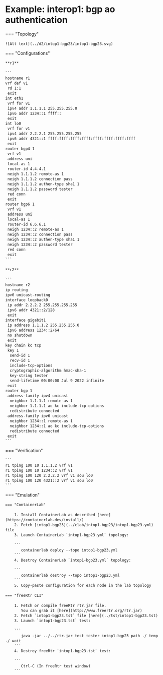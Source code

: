 # Example: interop1: bgp ao authentication

=== "Topology"

    ![Alt text](../d2/intop1-bgp23/intop1-bgp23.svg)

=== "Configurations"

    **r1**

    ```
    hostname r1
    vrf def v1
     rd 1:1
     exit
    int eth1
     vrf for v1
     ipv4 addr 1.1.1.1 255.255.255.0
     ipv6 addr 1234::1 ffff::
     exit
    int lo0
     vrf for v1
     ipv4 addr 2.2.2.1 255.255.255.255
     ipv6 addr 4321::1 ffff:ffff:ffff:ffff:ffff:ffff:ffff:ffff
     exit
    router bgp4 1
     vrf v1
     address uni
     local-as 1
     router-id 4.4.4.1
     neigh 1.1.1.2 remote-as 1
     neigh 1.1.1.2 connection pass
     neigh 1.1.1.2 authen-type sha1 1
     neigh 1.1.1.2 password tester
     red conn
     exit
    router bgp6 1
     vrf v1
     address uni
     local-as 1
     router-id 6.6.6.1
     neigh 1234::2 remote-as 1
     neigh 1234::2 connection pass
     neigh 1234::2 authen-type sha1 1
     neigh 1234::2 password tester
     red conn
     exit
    ```

    **r2**

    ```
    hostname r2
    ip routing
    ipv6 unicast-routing
    interface loopback0
     ip addr 2.2.2.2 255.255.255.255
     ipv6 addr 4321::2/128
     exit
    interface gigabit1
     ip address 1.1.1.2 255.255.255.0
     ipv6 address 1234::2/64
     no shutdown
     exit
    key chain kc tcp
     key 1
      send-id 1
      recv-id 1
      include-tcp-options
      cryptographic-algorithm hmac-sha-1
      key-string tester
      send-lifetime 00:00:00 Jul 9 2022 infinite
     exit
    router bgp 1
     address-family ipv4 unicast
      neighbor 1.1.1.1 remote-as 1
      neighbor 1.1.1.1 ao kc include-tcp-options
      redistribute connected
     address-family ipv6 unicast
      neighbor 1234::1 remote-as 1
      neighbor 1234::1 ao kc include-tcp-options
      redistribute connected
     exit
    ```

=== "Verification"

    ```
    r1 tping 100 10 1.1.1.2 vrf v1
    r1 tping 100 10 1234::2 vrf v1
    r1 tping 100 120 2.2.2.2 vrf v1 sou lo0
    r1 tping 100 120 4321::2 vrf v1 sou lo0
    ```

=== "Emulation"

    === "ContainerLab"

        1. Install ContainerLab as described [here](https://containerlab.dev/install/)  
        2. Fetch [intop1-bgp23](../clab/intop1-bgp23/intop1-bgp23.yml) file  
        3. Launch ContainerLab `intop1-bgp23.yml` topology:  

        ```
           containerlab deploy --topo intop1-bgp23.yml  
        ```
        4. Destroy ContainerLab `intop1-bgp23.yml` topology:  

        ```
           containerlab destroy --topo intop1-bgp23.yml  
        ```
        5. Copy-paste configuration for each node in the lab topology

    === "freeRtr CLI"

        1. Fetch or compile freeRtr rtr.jar file.  
           You can grab it [here](http://www.freertr.org/rtr.jar)  
        2. Fetch `intop1-bgp23.tst` file [here](../tst/intop1-bgp23.tst)  
        3. Launch `intop1-bgp23.tst` test:  

        ```
           java -jar ../../rtr.jar test tester intop1-bgp23 path ./ temp ./ wait
        ```
        4. Destroy freeRtr `intop1-bgp23.tst` test:  

        ```
           Ctrl-C (In freeRtr test window)
        ```

